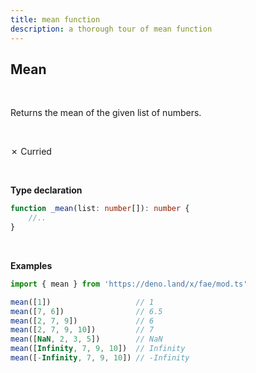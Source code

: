```yaml
---
title: mean function
description: a thorough tour of mean function
---
```


## Mean
<br>

Returns the mean of the given list of numbers.

<br>

&cross; Curried

<br>

**Type declaration**
```typescript
function _mean(list: number[]): number {
    //..
}
```
<br>

**Examples**
```typescript
import { mean } from 'https://deno.land/x/fae/mod.ts'

mean([1])                   // 1
mean([7, 6])                // 6.5
mean([2, 7, 9])             // 6
mean([2, 7, 9, 10])         // 7
mean([NaN, 2, 3, 5])        // NaN   
mean([Infinity, 7, 9, 10])  // Infinity
mean([-Infinity, 7, 9, 10]) // -Infinity
``` 